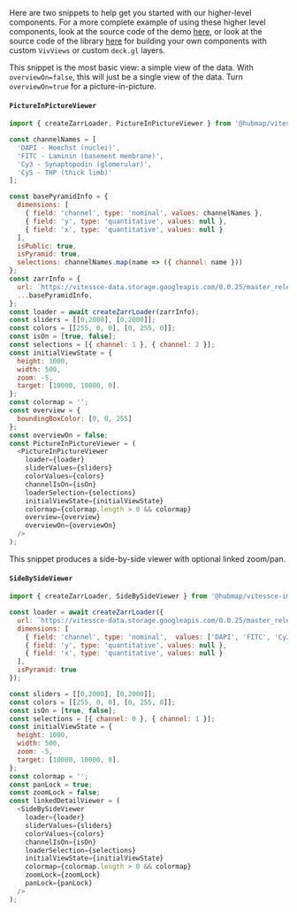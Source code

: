 Here are two snippets to help get you started with our higher-level components. For a more complete example of using these higher level components, look at the source code of the demo [here](https://github.com/hubmapconsortium/vitessce-image-viewer/blob/master/demo/src/App.js), or look at the source code of the library [here](https://github.com/hubmapconsortium/vitessce-image-viewer/tree/master/src) for building your own components with custom `VivViews` or custom `deck.gl` layers.

This snippet is the most basic view: a simple view of the data.  With `overviewOn=false`, this will just be a single view of the data.  Turn `overviewOn=true` for a picture-in-picture.

#### `PictureInPictureViewer`

```javascript
import { createZarrLoader, PictureInPictureViewer } from '@hubmap/vitessce-image-viewer';

const channelNames = [
  'DAPI - Hoechst (nuclei)',
  'FITC - Laminin (basement membrane)',
  'Cy3 - Synaptopodin (glomerular)',
  'Cy5 - THP (thick limb)'
];

const basePyramidInfo = {
  dimensions: [
    { field: 'channel', type: 'nominal', values: channelNames },
    { field: 'y', type: 'quantitative', values: null },
    { field: 'x', type: 'quantitative', values: null }
  ],
  isPublic: true,
  isPyramid: true,
  selections: channelNames.map(name => ({ channel: name }))
};
const zarrInfo = {
  url: `https://vitessce-data.storage.googleapis.com/0.0.25/master_release/spraggins/spraggins.mxif.zarr`,
  ...basePyramidInfo,
};
const loader = await createZarrLoader(zarrInfo);
const sliders = [[0,2000], [0,2000]];
const colors = [[255, 0, 0], [0, 255, 0]];
const isOn = [true, false];
const selections = [{ channel: 1 }, { channel: 2 }];
const initialViewState = {
  height: 1000,
  width: 500,
  zoom: -5,
  target: [10000, 10000, 0].
};
const colormap = '';
const overview = {
  boundingBoxColor: [0, 0, 255]
};
const overviewOn = false;
const PictureInPictureViewer = (
  <PictureInPictureViewer
    loader={loader}
    sliderValues={sliders}
    colorValues={colors}
    channelIsOn={isOn}
    loaderSelection={selections}
    initialViewState={initialViewState}
    colormap={colormap.length > 0 && colormap}
    overview={overview}
    overviewOn={overviewOn}
  />
);
```

This snippet produces a side-by-side viewer with optional linked zoom/pan.

#### `SideBySideViewer`

```javascript
import { createZarrLoader, SideBySideViewer } from '@hubmap/vitessce-image-viewer';

const loader = await createZarrLoader({
  url: `https://vitessce-data.storage.googleapis.com/0.0.25/master_release/spraggins/spraggins.mxif.zarr`,
  dimensions: [
    { field: 'channel', type: 'nominal',  values: ['DAPI', 'FITC', 'Cy3', 'Cy5'] },
    { field: 'y', type: 'quantitative', values: null },
    { field: 'x', type: 'quantitative', values: null }
  ],
  isPyramid: true
});

const sliders = [[0,2000], [0,2000]];
const colors = [[255, 0, 0], [0, 255, 0]];
const isOn = [true, false];
const selections = [{ channel: 0 }, { channel: 1 }];
const initialViewState = {
  height: 1000,
  width: 500,
  zoom: -5,
  target: [10000, 10000, 0].
};
const colormap = '';
const panLock = true;
const zoomLock = false;
const linkedDetailViewer = (
  <SideBySideViewer
    loader={loader}
    sliderValues={sliders}
    colorValues={colors}
    channelIsOn={isOn}
    loaderSelection={selections}
    initialViewState={initialViewState}
    colormap={colormap.length > 0 && colormap}
    zoomLock={zoomLock}
    panLock={panLock}
  />
);
```
